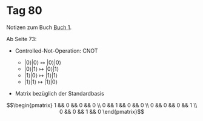 # Tag 80

Notizen zum Buch [Buch 1](../Buch1.md).

Ab Seite 73:
* Controlled-Not-Operation: CNOT
  - $|0\rangle|0\rangle \longmapsto |0\rangle|0\rangle$
  - $|0\rangle|1\rangle \longmapsto |0\rangle|1\rangle$
  - $|1\rangle|0\rangle \longmapsto |1\rangle|1\rangle$
  - $|1\rangle|1\rangle \longmapsto |1\rangle|0\rangle$

* Matrix bezüglich der Standardbasis
```math
\begin{pmatrix}
1 && 0 && 0 && 0 \\
0 && 1 && 0 && 0 \\
0 && 0 && 0 && 1 \\
0 && 0 && 1 && 0
\end{pmatrix}
```
